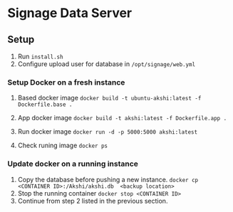 # Signage Data Server

## Setup

  1. Run `install.sh`
  2. Configure upload user for database in `/opt/signage/web.yml`

### Setup Docker on a fresh instance

  1. Based docker image `docker build -t ubuntu-akshi:latest -f Dockerfile.base .`
  2. App docker image `docker build -t akshi:latest -f Dockerfile.app .`
  3. Run docker image `docker run -d -p 5000:5000 akshi:latest`

  4. Check runing image `docker ps`

### Update docker on a running instance

  1. Copy the database before pushing a new instance. 
  `docker cp <CONTAINER ID>:/Akshi/akshi.db  <backup location>`
  2. Stop the running container `docker stop <CONTAINER ID>`
  2. Continue from step 2 listed in the previous section.


